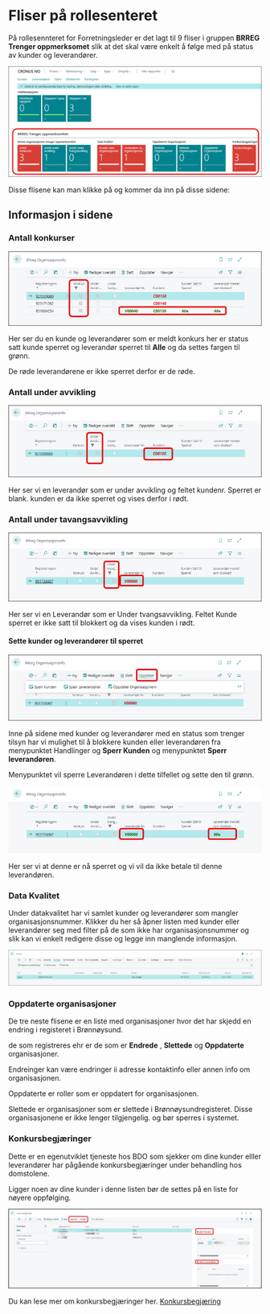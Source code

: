# Fliser på rollesenteret

På rollesennteret for Forretningsleder er det lagt til 9 fliser i gruppen
 **BRREG Trenger oppmerksomet** slik at det skal være enkelt å følge med på status av kunder og leverandører.

![Brreg rollesenter](../media/brreg-cue-rolecenter.png)

Disse flisene kan man klikke på og kommer da inn på disse sidene:

## Informasjon i sidene



### Antall konkurser

![Brreg konkurs](../media/brreg-cue-konkurs.png)

Her ser du en kunde og leverandører som er meldt konkurs her er status satt kunde sperret og leverandør sperret til  **Alle** og da settes fargen til grønn.

De røde leverandørene er ikke sperret derfor er de røde.

### Antall under avvikling

![Brreg under avvikling](../media/brreg-cue-under-avvikling.png)

Her ser vi en leverandør som er under avvikling og feltet kundenr. Sperret er blank. kunden er da ikke sperret og vises derfor i rødt.

### Antall under tavangsavvikling

![Brreg under tvangsavvikling](../media/brreg-cue-under-tvangsavvikling.png)

Her ser vi en Leverandør som er Under tvangsavvikling. Feltet Kunde sperret er ikke satt til blokkert og da vises kunden i rødt.

#### Sette kunder og leverandører til sperret

![Brreg meny](../media/brreg-cue-menu.png)

Inne på sidene med kunder og leverandører med en status som trenger tilsyn har vi mulighet til å blokkere kunden eller leverandøren fra menypunktet Handlinger og **Sperr Kunden** og menypunktet **Sperr leverandøren**.

Menypunktet vil sperre Leverandøren i dette tilfellet og sette den til grønn.

![Oppdater leverandør](../media/brreg-cue-oppdater-leverandor.png)

Her ser vi at denne er nå sperret og vi vil da ikke betale til denne leverandøren.

### Data Kvalitet

Under datakvalitet har vi samlet kunder og leverandører som mangler organisasjonsnummer. Klikker du her så åpner listen med kunder eller leverandører seg med filter på de som ikke har organisasjonsnummer og slik kan vi enkelt redigere disse og legge inn manglende informasjon.

![Manglende Org nr.](../media/brreg-cue-no-org-no-customer.png)

### Oppdaterte organisasjoner

De tre neste flisene er en liste med organisasjoner hvor det har skjedd en endring i registeret i Brønnøysund.

de som registreres ehr er de som er **Endrede** , **Slettede** og **Oppdaterte** organisasjoner.

Endreinger kan være endringer ii adresse kontaktinfo  eller annen info om organisasjonen. 

Oppdaterte er roller som er oppdatert for organisasjonen.

Slettede er organisasjoner som er slettede i Brønnøysundregisteret. Disse organisasjonene er ikke lenger tilgjengelig. og bør sperres i systemet.



### Konkursbegjæringer

Dette er en egenutviklet tjeneste hos BDO som sjekker om dine kunder elller leverandører har pågående konkursbegjæringer under  behandling hos domstolene.

Ligger noen av dine kunder i denne listen bør de settes på en liste for nøyere oppfølging.

![fKonkursbegjæring](../media/brreg-page-bankruptcypetitionpng.png)

Du kan lese mer om konkursbegjæringer her. [Konkursbegjæring](../bankruptcy/index.md)
